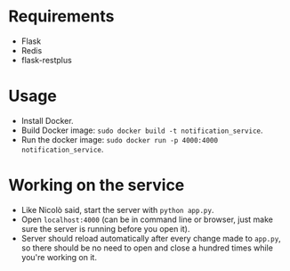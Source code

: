 # Requirements
- Flask
- Redis
- flask-restplus

# Usage
- Install Docker.
- Build Docker image: `sudo docker build -t notification_service`.
- Run the docker image: `sudo docker run -p 4000:4000 notification_service`.

# Working on the service
- Like Nicolò said, start the server with `python app.py`.
- Open `localhost:4000` (can be in command line or browser, just make sure the server is running before you open it).
- Server should reload automatically after every change made to `app.py`, so there should be no need to open and close a hundred times while you're working on it.


